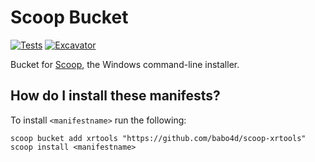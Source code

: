 # Scoop Bucket

[![Tests](https://github.com/babo4d/scoop-xrtools/actions/workflows/ci.yml/badge.svg)](https://github.com/babo4d/scoop-xrtools/actions/workflows/ci.yml) [![Excavator](https://github.com/babo4d/scoop-xrtools/actions/workflows/excavator.yml/badge.svg)](https://github.com/babo4d/scoop-xrtools/actions/workflows/excavator.yml)

Bucket for [Scoop](https://scoop.sh), the Windows command-line installer.

## How do I install these manifests?

To install `<manifestname>` run the following:

```pwsh
scoop bucket add xrtools "https://github.com/babo4d/scoop-xrtools"
scoop install <manifestname>
```
